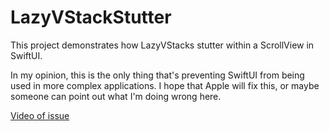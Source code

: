 # LazyVStackStutter
This project demonstrates how LazyVStacks stutter within a ScrollView in SwiftUI.

In my opinion, this is the only thing that's preventing SwiftUI from being used in more complex applications. I hope that Apple will fix this, or maybe someone can point out what I'm doing wrong here.

[Video of issue](https://www.youtube.com/watch?v=_xT89lZcUAc)
